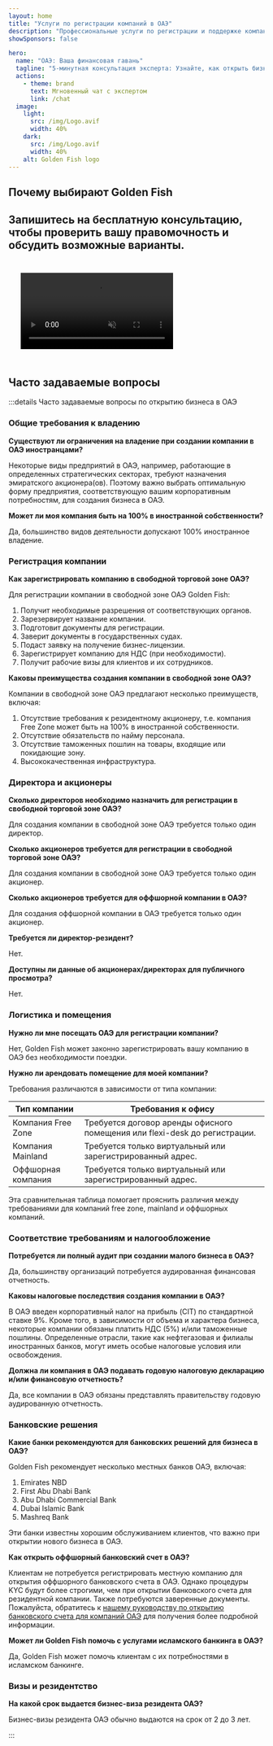 ```yaml
---
layout: home
title: "Услуги по регистрации компаний в ОАЭ"
description: "Профессиональные услуги по регистрации и поддержке компаний в ОАЭ. Открытие компании, банковское обслуживание, налоговые, юридические и визовые решения. Оплата только после одобрения."
showSponsors: false

hero:
  name: "ОАЭ: Ваша финансовая гавань"
  tagline: "5-минутная консультация эксперта: Узнайте, как открыть бизнес в ОАЭ <span class='hl'>без риска</span>"
  actions:
    - theme: brand
      text: Мгновенный чат с экспертом
      link: /chat
  image:
    light:
      src: /img/Logo.avif
      width: 40%
    dark:
      src: /img/Logo.avif
      width: 40%
    alt: Golden Fish logo
---
```


<FeatureBlock :card="{
  title: 'Руководство по открытию компании',
  details: 'Полное руководство по регистрации компаний в **Free Zone, Offshore, Mainland, Branch**. \n\n* 100% иностранное владение доступно в Free Zones и Mainland\n* Низкие налоговые ставки - всего 9% корпоративного налога\n* Отсутствие валютного контроля - простая репатриация капитала\n\n[Learn more](/uae-business/offer/company-registration/)',
  link: '/uae-business/offer/company-registration/',
  src: {
    light: '/img/iStock-2051326997.avif',
    dark: '/img/iStock-1448478309.jpg',
    width: '100%'
  },
  inversion: false
}" />

<FeatureBlock :card="{
  title: 'Банковские решения',
  details: 'Легкое открытие корпоративных и личных банковских счетов в надежных банках ОАЭ. \n\n* Полный спектр PRO-услуг для получения государственных разрешений\n* Комплексная настройка банковского обслуживания\n* **96% успешных случаев**\n\n[Learn more](/uae-business/offer/banking/)',
  link: '/uae-business/offer/banking/',
  src: {
    light: '/img/iStock-2153786564.avif',
    dark: '/img/iStock-2166793628.avif',
    width: '100%'
  },
  inversion: true
}" />

<FeatureBlock :card="{
  title: 'Golden Visa и резидентство',
  details: 'Получите **Golden Visa** ОАЭ для долгосрочного проживания с простым процессом подачи заявки. \n\n* **Нет необходимости въезжать в ОАЭ каждые 6 месяцев**\n* Срок действия 10 лет с возможностью продления при сохранении квалификационных условий\n* 92% успешных случаев\n\n[Learn more](/uae-business/offer/golden-visa/)',
  link: '/uae-business/offer/golden-visa/',
  src: {
    light: '/img/iStock-1312241253.avif',
    dark: '/img/ILONMASKID.webp',
    width: '100%'
  },
  inversion: false
}" />

<FeatureCards :features="[
  {
    title: 'Услуги по комплаенсу',
    details: 'Наши эксперты проведут вас через сложные нормативные требования ОАЭ, включая отчеты ESR и подачи UBO.',
    items: [],
    linkText: 'Learn more',
    link: '/uae-business/company-registration/Protect-Your-Business',
    icon: {
      light: '/img/iStock-1299393716.avif',
      dark: '/img/iStock-2149731304.avif',
      alt: 'Услуги по комплаенсу'
    }
  },
  {
    title: 'Корпоративный налог и НДС',
    details: 'Экспертные консультации обеспечивают соответствие обязательствам по корпоративному налогу и НДС перед Федеральным налоговым органом (FTA).',
    items: [],
    linkText: 'Learn more',
    link: '/uae-business/company-registration/accounting-legal',
    icon: {
      light: '/img/iStock-1018285934.avif',
      dark: '/img/iStock-584576538.avif',
      alt: 'Налоговые услуги'
    }
  },
  {
    title: 'Юридические услуги',
    details: 'Юридическая команда консультирует по законодательству ОАЭ в области слияний и поглощений, корпоративной реструктуризации, финансирования и разрешения споров.',
    items: [],
    linkText: 'Learn more',
    link: '/uae-business/company-registration/Protect-Your-Business',
    icon: {
      light: '/img/iStock-650045508.avif',
      dark: '/img/iStock-1498627598.avif',
      alt: 'Юридические услуги'
    }
  },
  {
    title: 'Бухгалтерия и расчет зарплаты',
    details: 'Наши бухгалтеры управляют финансами, ведут бухгалтерский учет, сверку, расчет заработной платы и поддержку аудита, экономя на затратах на персонал.',
    items: [],
    linkText: 'Learn more',
    link: '/resources/contacts',
    icon: {
      light: '/img/iStock-1022793868.avif',
      dark: '/img/iStock-1320130292.jpg',
      alt: 'Бухгалтерские услуги'
    }
  },
]" />

## Почему выбирают Golden Fish

<BenefitsList :features="[
  {
    icon: '🏢',
    title: 'Локальная экспертиза в ОАЭ',
    text: 'Специализированные эксперты в Дубае предоставляют профессиональное сопровождение на каждом этапе процесса.'
  },
  {
    icon: '📊',
    title: 'Доказанный уровень успеха',
    text: 'Более 90% одобренных заявок с сотнями выданных виз, банковских счетов и регистраций компаний через наш премиальный сервис.'
  },
  {
    icon: '💸',
    title: '**Оплата после результата**',
    text: '[Оплата только после одобрения](/uae-business/benefits/success-based-fees). Полная прозрачность без скрытых платежей.'
  },
]" />

## Запишитесь на бесплатную консультацию, чтобы проверить вашу правомочность и обсудить возможные варианты.

<video autoplay muted playsinline style="padding: 24px">
  <source src="/img/iStock-2185906461.mp4" type="video/mp4">
</video>

<ContactFormModalNav buttonText="Поговорить с экспертом" formStyle="display: block; margin: 1rem auto;"/>

## Часто задаваемые вопросы

:::details Часто задаваемые вопросы по открытию бизнеса в ОАЭ

### Общие требования к владению

**Существуют ли ограничения на владение при создании компании в ОАЭ иностранцами?**

Некоторые виды предприятий в ОАЭ, например, работающие в определенных стратегических секторах, требуют назначения эмиратского акционера(ов). Поэтому важно выбрать оптимальную форму предприятия, соответствующую вашим корпоративным потребностям, для создания бизнеса в ОАЭ.

**Может ли моя компания быть на 100% в иностранной собственности?**

Да, большинство видов деятельности допускают 100% иностранное владение.

### Регистрация компании

**Как зарегистрировать компанию в свободной торговой зоне ОАЭ?**

Для регистрации компании в свободной зоне ОАЭ Golden Fish:

1. Получит необходимые разрешения от соответствующих органов.
2. Зарезервирует название компании.
3. Подготовит документы для регистрации.
4. Заверит документы в государственных судах.
5. Подаст заявку на получение бизнес-лицензии.
6. Зарегистрирует компанию для НДС (при необходимости).
7. Получит рабочие визы для клиентов и их сотрудников.

**Каковы преимущества создания компании в свободной зоне ОАЭ?**

Компании в свободной зоне ОАЭ предлагают несколько преимуществ, включая:

1. Отсутствие требования к резидентному акционеру, т.е. компания Free Zone может быть на 100% в иностранной собственности.
2. Отсутствие обязательств по найму персонала.
3. Отсутствие таможенных пошлин на товары, входящие или покидающие зону.
4. Высококачественная инфраструктура.

### Директора и акционеры

**Сколько директоров необходимо назначить для регистрации в свободной торговой зоне ОАЭ?**

Для создания компании в свободной зоне ОАЭ требуется только один директор.

**Сколько акционеров требуется для регистрации в свободной торговой зоне ОАЭ?**

Для создания компании в свободной зоне ОАЭ требуется только один акционер.

**Сколько акционеров требуется для оффшорной компании в ОАЭ?**

Для создания оффшорной компании в ОАЭ требуется только один акционер.

**Требуется ли директор-резидент?**

Нет.

**Доступны ли данные об акционерах/директорах для публичного просмотра?**

Нет.

### Логистика и помещения

**Нужно ли мне посещать ОАЭ для регистрации компании?**

Нет, Golden Fish может законно зарегистрировать вашу компанию в ОАЭ без необходимости поездки.

**Нужно ли арендовать помещение для моей компании?**

Требования различаются в зависимости от типа компании:

| Тип компании | Требования к офису |
| ----------------- | --------------------------------------------------------------------------------------- |
| Компания Free Zone | Требуется договор аренды офисного помещения или flexi-desk до регистрации. |
| Компания Mainland | Требуется только виртуальный или зарегистрированный адрес. |
| Оффшорная компания | Требуется только виртуальный или зарегистрированный адрес. |

Эта сравнительная таблица помогает прояснить различия между требованиями для компаний free zone, mainland и оффшорных компаний.

### Соответствие требованиям и налогообложение

**Потребуется ли полный аудит при создании малого бизнеса в ОАЭ?**

Да, большинству организаций потребуется аудированная финансовая отчетность.

**Каковы налоговые последствия создания компании в ОАЭ?**

В ОАЭ введен корпоративный налог на прибыль (CIT) по стандартной ставке 9%. Кроме того, в зависимости от объема и характера бизнеса, некоторые компании обязаны платить НДС (5%) и/или таможенные пошлины. Определенные отрасли, такие как нефтегазовая и филиалы иностранных банков, могут иметь особые налоговые условия или освобождения.

**Должна ли компания в ОАЭ подавать годовую налоговую декларацию и/или финансовую отчетность?**

Да, все компании в ОАЭ обязаны представлять правительству годовую аудированную отчетность.

### Банковские решения

**Какие банки рекомендуются для банковских решений для бизнеса в ОАЭ?**

Golden Fish рекомендует несколько местных банков ОАЭ, включая:

1. Emirates NBD
2. First Abu Dhabi Bank
3. Abu Dhabi Commercial Bank
4. Dubai Islamic Bank
5. Mashreq Bank

Эти банки известны хорошим обслуживанием клиентов, что важно при открытии нового бизнеса в ОАЭ.

**Как открыть оффшорный банковский счет в ОАЭ?**

Клиентам не потребуется регистрировать местную компанию для открытия оффшорного банковского счета в ОАЭ. Однако процедуры KYC будут более строгими, чем при открытии банковского счета для резидентной компании. Также потребуются заверенные документы. Пожалуйста, обратитесь к [нашему руководству по открытию банковского счета для компаний ОАЭ](./uae-business/company-registration/banking) для получения более подробной информации.

**Может ли Golden Fish помочь с услугами исламского банкинга в ОАЭ?**

Да, Golden Fish может помочь клиентам с их потребностями в исламском банкинге.

### Визы и резидентство

**На какой срок выдается бизнес-виза резидента ОАЭ?**

Бизнес-визы резидента ОАЭ обычно выдаются на срок от 2 до 3 лет.

:::